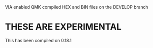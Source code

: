 VIA enabled QMK compiled HEX and BIN files on the DEVELOP branch

# THESE ARE EXPERIMENTAL 

 This has been compiled on 0.18.1
